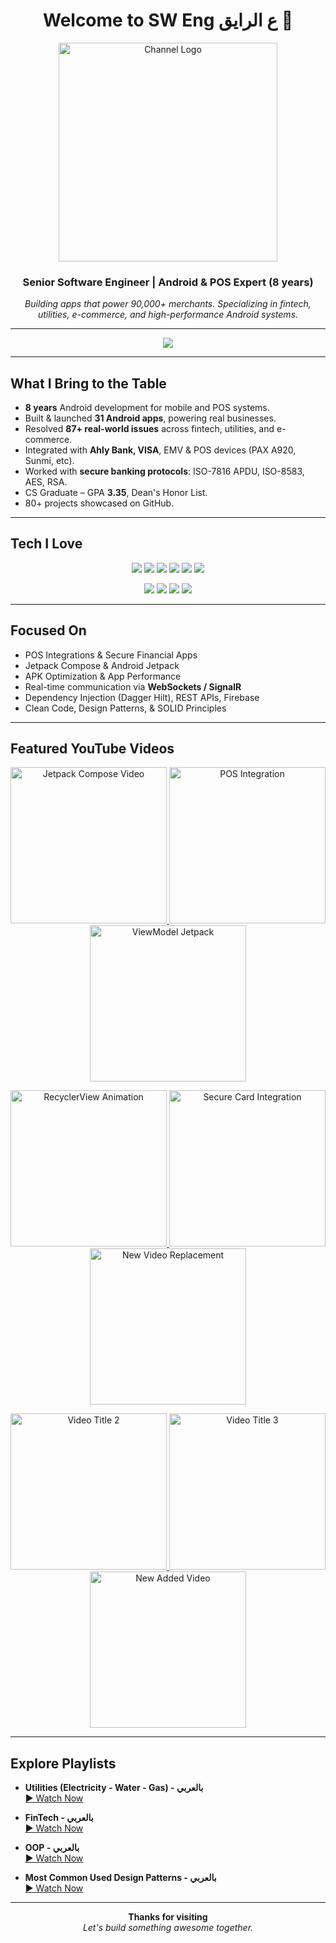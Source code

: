 <h1 align="center">Welcome to SW Eng ع الرايق 👋</h1>
<p align="center">
  <img src="https://i.imgur.com/pC76H4g.png" alt="Channel Logo" width="350"  />
</p>

<h3 align="center">Senior Software Engineer | Android & POS Expert (8 years)</h3>

<p align="center">
  <em>
    Building apps that power 90,000+ merchants.
Specializing in fintech, utilities, e-commerce, and high-performance Android systems.
  </em>
</p>

---

<p align="center">
  <a href="https://www.youtube.com/@sw_eng" target="_blank">
    <img src="https://img.shields.io/badge/YouTube-SUBSCRIBE-red?style=for-the-badge&logo=youtube&logoColor=white" />
  </a>
</p>

---

## What I Bring to the Table

- **8 years** Android development for mobile and POS systems.
- Built & launched **31 Android apps**, powering real businesses.
- Resolved **87+ real-world issues** across fintech, utilities, and e-commerce.
- Integrated with **Ahly Bank, VISA**, EMV & POS devices (PAX A920, Sunmi, etc).
- Worked with **secure banking protocols**: ISO-7816 APDU, ISO-8583, AES, RSA.
- CS Graduate – GPA **3.35**, Dean's Honor List.
- 80+ projects showcased on GitHub.

---

## Tech I Love

<p align="center">
  <img src="https://img.shields.io/badge/Kotlin-0095D5?style=for-the-badge&logo=kotlin&logoColor=white" />
  <img src="https://img.shields.io/badge/Java-007396?style=for-the-badge&logo=java&logoColor=white" />
  <img src="https://img.shields.io/badge/Jetpack%20Compose-4285F4?style=for-the-badge&logo=android&logoColor=white" />
  <img src="https://img.shields.io/badge/Retrofit-007AFF?style=for-the-badge" />
  <img src="https://img.shields.io/badge/Firebase-FFCA28?style=for-the-badge&logo=firebase&logoColor=black" />
  <img src="https://img.shields.io/badge/Room_DB-4CAF50?style=for-the-badge" />
</p>

<p align="center">
  <img src="https://img.shields.io/badge/POS-PAX_A920_|_Sunmi-E91E63?style=for-the-badge" />
  <img src="https://img.shields.io/badge/Security-APDU_&_ISO_8583-673AB7?style=for-the-badge" />
  <img src="https://img.shields.io/badge/Encryption-AES_&_RSA-607D8B?style=for-the-badge" />
  <img src="https://img.shields.io/badge/Architecture-MVVM_&_Clean-795548?style=for-the-badge" />
</p>

---

##  Focused On

-  POS Integrations & Secure Financial Apps  
-  Jetpack Compose & Android Jetpack  
-  APK Optimization & App Performance  
-  Real-time communication via **WebSockets / SignalR**  
-  Dependency Injection (Dagger Hilt), REST APIs, Firebase  
-  Clean Code, Design Patterns, & SOLID Principles  

---

## Featured YouTube Videos
<p align="center">
  <a href="https://www.youtube.com/watch?v=nzOsJzD3svQ" target="_blank">
    <img src="https://img.youtube.com/vi/nzOsJzD3svQ/mqdefault.jpg" width="250" alt="Jetpack Compose Video" />
  </a>
  <a href="https://www.youtube.com/watch?v=cflNZi4amLw" target="_blank">
    <img src="https://img.youtube.com/vi/cflNZi4amLw/mqdefault.jpg" width="250" alt="POS Integration" />
  </a>
  <a href="https://www.youtube.com/watch?v=6kjz9tGwY8I" target="_blank">
    <img src="https://img.youtube.com/vi/6kjz9tGwY8I/mqdefault.jpg" width="250" alt="ViewModel Jetpack" />
  </a>
</p>

<p align="center">
  <a href="https://www.youtube.com/watch?v=4oQsQk24zf4" target="_blank">
    <img src="https://img.youtube.com/vi/4oQsQk24zf4/mqdefault.jpg" width="250" alt="RecyclerView Animation" />
  </a>
  <a href="https://www.youtube.com/watch?v=I44g1af1frM" target="_blank">
    <img src="https://img.youtube.com/vi/I44g1af1frM/mqdefault.jpg" width="250" alt="Secure Card Integration" />
  </a>
  <a href="https://www.youtube.com/watch?v=m_fmZPM0PmQ" target="_blank">
    <img src="https://img.youtube.com/vi/m_fmZPM0PmQ/mqdefault.jpg" width="250" alt="New Video Replacement" />
  </a>
</p>

<p align="center">
  <a href="https://www.youtube.com/watch?v=HrsrYm2jMm0" target="_blank">
    <img src="https://img.youtube.com/vi/HrsrYm2jMm0/mqdefault.jpg" width="250" alt="Video Title 2" />
  </a>
  <a href="https://www.youtube.com/watch?v=tmrHrZZgQ2U" target="_blank">
    <img src="https://img.youtube.com/vi/tmrHrZZgQ2U/mqdefault.jpg" width="250" alt="Video Title 3" />
  </a>
  <a href="https://www.youtube.com/watch?v=EBsP7Yx5hUg" target="_blank">
    <img src="https://img.youtube.com/vi/EBsP7Yx5hUg/mqdefault.jpg" width="250" alt="New Added Video" />
  </a>
</p>

---

## Explore Playlists

- **Utilities (Electricity - Water - Gas) - بالعربي**  
  [▶️ Watch Now](https://www.youtube.com/playlist?list=PLExON8teahsPpThvcP6rYEPbZvdsy5pTm)

- **FinTech - بالعربي**  
  [▶️ Watch Now](https://www.youtube.com/playlist?list=PLExON8teahsMhVk5JWPDKxCWVN0W9tn2P)

- **OOP - بالعربي**  
  [▶️ Watch Now](https://www.youtube.com/playlist?list=PLExON8teahsNrl2hPdM2VjIwUrpdvPOMc)

- **Most Common Used Design Patterns - بالعربي**  
  [▶️ Watch Now](https://www.youtube.com/playlist?list=PLExON8teahsNAjyygQtiTP0p1RB5b1Dcp)

---

<p align="center">
  <strong>Thanks for visiting</strong><br/>
  <em> Let's build something awesome together.</em> 
</p>
